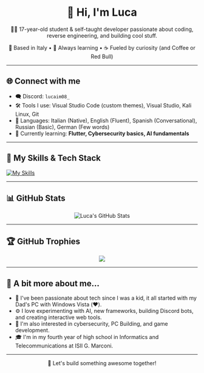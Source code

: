 # <div align="center">👋 Hi, I'm Luca</div>

<p align="center">
  🧑‍💻 17-year-old student & self-taught developer passionate about coding, reverse engineering, and building cool stuff.
</p>

<p align="center">
  📍 Based in Italy • 🧠 Always learning • ☕ Fueled by curiosity (and Coffee or Red Bull)
</p>

---

## 🌐 Connect with me

- 🗨️ Discord: `lucaim08_`
- 🛠️ Tools I use: Visual Studio Code (custom themes), Visual Studio, Kali Linux, Git
- 💬 Languages: Italian (Native), English (Fluent), Spanish (Conversational), Russian (Basic), German (Few words)
- 🧠 Currently learning: **Flutter, Cybersecurity basics, AI fundamentals**

---

## 🚀 My Skills & Tech Stack

[![My Skills](https://skillicons.dev/icons?i=js,html,css,c,cpp,cs,py,react,nodejs,mongodb,arduino,discordjs,unreal,unity,robloxstudio,opencv,vscode,visualstudio,kali,linux&perline=8)](https://skillicons.dev)

---

## 📊 GitHub Stats

<div align="center">
  <img src="https://github-readme-stats.vercel.app/api?username=LUCAIM08&theme=dark&show_icons=true" alt="Luca's GitHub Stats" />
</div>

---

## 🏆 GitHub Trophies

<div align="center">
  <img src="https://github-profile-trophy.vercel.app/?username=LUCAIM08&theme=light" />
</div>

---

## 📌 A bit more about me...

- 🧒 I've been passionate about tech since I was a kid, it all started with my Dad's PC with Windows Vista (❤️).
- ⚙️ I love experimenting with AI, new frameworks, building Discord bots, and creating interactive web tools.
- 🧩 I'm also interested in cybersecurity, PC Building, and game development.
- 🎓 I'm in my fourth year of high school in Informatics and Telecommunications at ISII G. Marconi.

---

<p align="center">
  🚀 Let's build something awesome together!
</p>
